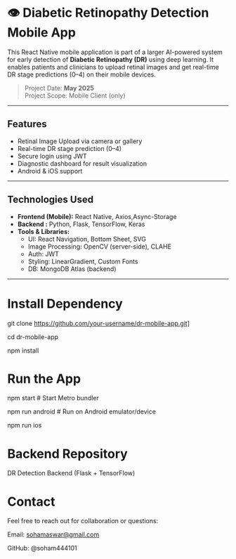 # 👁️ Diabetic Retinopathy Detection Mobile App

This React Native mobile application is part of a larger AI-powered system for early detection of **Diabetic Retinopathy (DR)** using deep learning. It enables patients and clinicians to upload retinal images and get real-time DR stage predictions (0–4) on their mobile devices.

> Project Date: **May 2025**  
> Project Scope: Mobile Client (only)

---

##  Features

- Retinal Image Upload via camera or gallery
- Real-time DR stage prediction (0–4)
- Secure login using JWT
- Diagnostic dashboard for result visualization
- Android & iOS support

---

##  Technologies Used

- **Frontend (Mobile):** React Native, Axios,Async-Storage  
- **Backend :** Python, Flask, TensorFlow, Keras  
- **Tools & Libraries:**  
  - UI: React Navigation, Bottom Sheet, SVG
  - Image Processing: OpenCV (server-side), CLAHE
  - Auth: JWT
  - Styling: LinearGradient, Custom Fonts
  - DB: MongoDB Atlas (backend)

---
# Install Dependency

git clone https://github.com/your-username/dr-mobile-app.git]

cd dr-mobile-app

npm install

# Run the App
npm start         # Start Metro bundler

npm run android   # Run on Android emulator/device

npm run ios    


# Backend Repository
DR Detection Backend (Flask + TensorFlow)

#  Contact
Feel free to reach out for collaboration or questions:

 Email: sohamaswar@gmail.com
 
 GitHub: @soham444101
